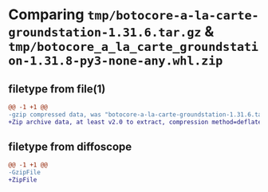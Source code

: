# Comparing `tmp/botocore-a-la-carte-groundstation-1.31.6.tar.gz` & `tmp/botocore_a_la_carte_groundstation-1.31.8-py3-none-any.whl.zip`

## filetype from file(1)

```diff
@@ -1 +1 @@
-gzip compressed data, was "botocore-a-la-carte-groundstation-1.31.6.tar", last modified: Thu Jul 20 01:20:15 2023, max compression
+Zip archive data, at least v2.0 to extract, compression method=deflate
```

## filetype from diffoscope

```diff
@@ -1 +1 @@
-GzipFile
+ZipFile
```

